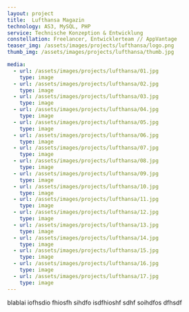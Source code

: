 ```yaml
---
layout: project
title:  Lufthansa Magazin
technology: AS3, MySQL, PHP
service: Technische Konzeption & Entwicklung
constellation: Freelancer, Entwicklerteam // AppVantage
teaser_img: /assets/images/projects/lufthansa/logo.png
thumb_img: /assets/images/projects/lufthansa/thumb.jpg

media:
  - url: /assets/images/projects/lufthansa/01.jpg
    type: image
  - url: /assets/images/projects/lufthansa/02.jpg
    type: image
  - url: /assets/images/projects/lufthansa/03.jpg
    type: image
  - url: /assets/images/projects/lufthansa/04.jpg
    type: image
  - url: /assets/images/projects/lufthansa/05.jpg
    type: image
  - url: /assets/images/projects/lufthansa/06.jpg
    type: image
  - url: /assets/images/projects/lufthansa/07.jpg
    type: image
  - url: /assets/images/projects/lufthansa/08.jpg
    type: image
  - url: /assets/images/projects/lufthansa/09.jpg
    type: image
  - url: /assets/images/projects/lufthansa/10.jpg
    type: image
  - url: /assets/images/projects/lufthansa/11.jpg
    type: image
  - url: /assets/images/projects/lufthansa/12.jpg
    type: image
  - url: /assets/images/projects/lufthansa/13.jpg
    type: image
  - url: /assets/images/projects/lufthansa/14.jpg
    type: image
  - url: /assets/images/projects/lufthansa/15.jpg
    type: image
  - url: /assets/images/projects/lufthansa/16.jpg
    type: image
  - url: /assets/images/projects/lufthansa/17.jpg
    type: image
---
```



blablai iofhsdio fhiosfh sihdfo isdfhioshf sdhf soihdfos dfhsdf 